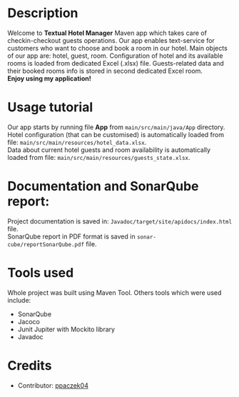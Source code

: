 # Description
Welcome to **Textual Hotel Manager**  Maven app which takes care of checkin-checkout guests operations.
Our app enables text-service for customers who want to choose and book a room in our hotel.
Main objects of our app are: hotel, guest, room.   Configuration of hotel and its available rooms is loaded from dedicated Excel (.xlsx) file.
Guests-related data and their booked rooms info is stored in second dedicated Excel room.  
**Enjoy using my application!**

# Usage tutorial
Our app starts by running file **App** from `main/src/main/java/App` directory.  
Hotel configuration (that can be customised) is automatically loaded
from file: `main/src/main/resources/hotel_data.xlsx`.  
Data about current hotel guests and room availability is automatically loaded
from file: `main/src/main/resources/guests_state.xlsx`. 


# Documentation and SonarQube report:
Project documentation is saved in: `Javadoc/target/site/apidocs/index.html` file.  
SonarQube report in PDF format is saved in `sonar-cube/reportSonarQube.pdf` file.

# Tools used
Whole project was built using Maven Tool.
Others tools which were used include:
- SonarQube
- Jacoco
- Junit Jupiter with Mockito library
- Javadoc

# Credits
- Contributor: [ppaczek04](https://github.com/ppaczek04)
